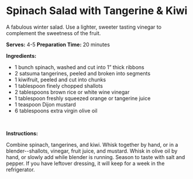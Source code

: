 Spinach Salad with Tangerine & Kiwi
===================================

A fabulous winter salad. Use a lighter, sweeter tasting vinegar to complement the sweetness of the fruit.

**Serves:** 4-5
 **Preparation Time:** 20 minutes

**Ingredients:**

-   1 bunch spinach, washed and cut into 1” thick ribbons
-   2 satsuma tangerines, peeled and broken into segments
-   1 kiwifruit, peeled and cut into chunks
-   1 tablespoon finely chopped shallots
-   2 tablespoons brown rice or white wine vinegar
-   1 tablespoon freshly squeezed orange or tangerine juice
-   1 teaspoon Dijon mustard
-   6 tablespoons extra virgin olive oil

 

**Instructions:**

Combine spinach, tangerines, and kiwi. Whisk together by hand, or in a blender--shallots, vinegar, fruit juice, and mustard. Whisk in olive oil by hand, or slowly add while blender is running. Season to taste with salt and pepper. If you have leftover dressing, it will keep for a week in the refrigerator.

